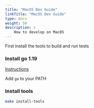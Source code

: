 ```yaml
---
title: "MacOS Dev Guide"
linkTitle: "MacOS Dev Guide"
type: docs
weight: 50
description: >
    How to develop on MacOS
---
```


First install the tools to build and run tests

### Install go 1.19

[Instructions](https://golang.org/doc/install)

Add `go` to your PATH

### Install tools

```sh
make install-tools
```
